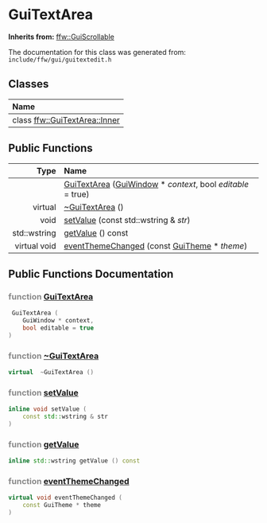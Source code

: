 GuiTextArea
===================================


**Inherits from:** [ffw::GuiScrollable](ffw_GuiScrollable.html)

The documentation for this class was generated from: `include/ffw/gui/guitextedit.h`



## Classes

| Name |
|:-----|
| class [ffw::GuiTextArea::Inner](ffw_GuiTextArea_Inner.html) |


## Public Functions

| Type | Name |
| -------: | :------- |
|   | [GuiTextArea](#f15b6eaa) ([GuiWindow](ffw_GuiWindow.html) * _context_, bool _editable_ = true)  |
|  virtual  | [~GuiTextArea](#6497f923) ()  |
|  void | [setValue](#4df72a17) (const std::wstring & _str_)  |
|  std::wstring | [getValue](#8753932e) () const  |
|  virtual void | [eventThemeChanged](#9b2994f9) (const [GuiTheme](ffw_GuiTheme.html) * _theme_)  |


## Public Functions Documentation

### <span style="opacity:0.5;">function</span> <a id="f15b6eaa" href="#f15b6eaa">GuiTextArea</a>

```cpp
 GuiTextArea (
    GuiWindow * context,
    bool editable = true
) 
```



### <span style="opacity:0.5;">function</span> <a id="6497f923" href="#6497f923">~GuiTextArea</a>

```cpp
virtual  ~GuiTextArea () 
```



### <span style="opacity:0.5;">function</span> <a id="4df72a17" href="#4df72a17">setValue</a>

```cpp
inline void setValue (
    const std::wstring & str
) 
```



### <span style="opacity:0.5;">function</span> <a id="8753932e" href="#8753932e">getValue</a>

```cpp
inline std::wstring getValue () const 
```



### <span style="opacity:0.5;">function</span> <a id="9b2994f9" href="#9b2994f9">eventThemeChanged</a>

```cpp
virtual void eventThemeChanged (
    const GuiTheme * theme
) 
```





